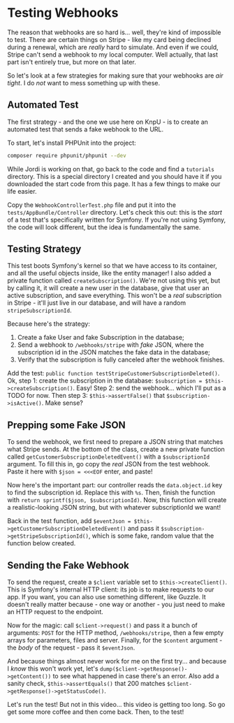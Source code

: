 # Testing Webhooks

The reason that webhooks are so hard is... well, they're kind of impossible to
test. There are certain things on Stripe - like my card being declined during a
renewal, which are *really* hard to simulate. And even if we could, Stripe can't
send a webhook to my local computer. Well actually, that last part isn't entirely
true, but more on that later.

So let's look at a few strategies for making sure that your webhooks are
*air tight*. I do *not* want to mess something up with these.

## Automated Test

The first strategy - and the one we use here on KnpU - is to create an automated
test that sends a fake webhook to the URL. 

To start, let's install PHPUnit into the project:

```bash
composer require phpunit/phpunit --dev
```

While Jordi is working on that, go back to the code and find a `tutorials` directory.
This is a special directory I created and you should have it if you downloaded the
start code from this page. It has a few things to make our life easier.

Copy the `WebhookControllerTest.php` file and put it into the `tests/AppBundle/Controller`
directory. Let's check this out: this is the *start* of a test that's specifically
written for Symfony. If you're not using Symfony, the code will look different, but
the idea is fundamentally the same.

## Testing Strategy

This test boots Symfony's kernel so that we have access to its container, and all
the useful objects inside, like the entity manager! I also added a private function
called `createSubscription()`. We're not using this yet, but by calling it, it will
create a new user in the database, give that user an active subscription, and save
everything. This won't be a *real* subscription in Stripe - it'll just live in our
database, and will have a random `stripeSubscriptionId`.

Because here's the strategy:

1. Create a fake User and fake Subscription in the database;
2. Send a webhook to `/webhooks/stripe` with *fake* JSON, where the
    subscription id in the JSON matches the fake data in the database;
3. Verify that the subscription is fully canceled after the webhook finishes.

Add the test: `public function testStripeCustomerSubscriptionDeleted()`. Ok, step 1:
create the subscription in the database: `$subscription = $this->createSubscription()`.
Easy! Step 2: send the webhook... which I'll put as a TODO for now. Then step 3:
`$this->assertFalse()` that `$subscription->isActive()`. Make sense?

## Prepping some Fake JSON

To send the webhook, we first need to prepare a JSON string that matches what Stripe
sends. At the bottom of the class, create a new private function called
`getCustomerSubscriptionDeletedEvent()` with a `$subscriptionId` argument. To fill
this in, go copy the *real* JSON from the test webhook. Paste it here with
`$json = <<<EOF` enter, and paste!

Now here's the important part: our controller reads the `data.object.id` key to find
the subscription id. Replace this with `%s`. Then, finish the function with
`return sprintf($json, $subscriptionId)`. Now, this function will create a
realistic-looking JSON string, but with whatever subscriptionId we want!

Back in the test function, add `$eventJson = $this->getCustomerSubscriptionDeletedEvent()`
and pass it `$subscription->getStripeSubscriptionId()`, which is some fake, random
value that the function below created.

## Sending the Fake Webhook

To send the request, create a `$client` variable set to `$this->createClient()`.
This is Symfony's internal HTTP client: its job is to make requests to our app.
If you want, you can also use something different, like Guzzle. It doesn't really
matter because - one way or another - you just need to make an HTTP request to the
endpoint.

Now for the magic: call `$client->request()` and pass it a bunch of arguments:
`POST` for the HTTP method, `/webhooks/stripe`, then a few empty arrays for parameters,
files and server. Finally, for the `$content` argument - the *body* of the request -
pass it `$eventJson`.

And because things almost never work for me on the first try... and because I *know*
this won't work yet, let's `dump($client->getResponse()->getContent())` to see what
happened in case there's an error. Also add a sanity check, `$this->assertEquals()`
that 200 matches `$client->getResponse()->getStatusCode()`.

Let's run the test! But not in this video... this video is getting too long. So go
get some more coffee and then come back. Then, to the test!
